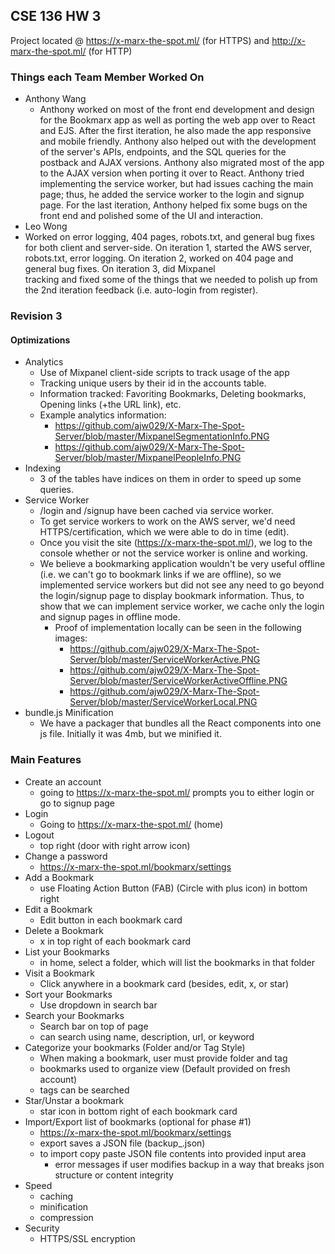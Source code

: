 ## CSE 136 HW 3

Project located @ https://x-marx-the-spot.ml/ (for HTTPS) and http://x-marx-the-spot.ml/ (for HTTP)

### Things each Team Member Worked On
- Anthony Wang
  - Anthony worked on most of the front end development and design for the Bookmarx app as well as porting the web app over to React and EJS. After the first iteration, he also made the app responsive and mobile friendly. Anthony also helped out with the development of the server's APIs, endpoints, and the SQL queries for the postback and AJAX versions. Anthony also migrated most of the app to the AJAX version when porting it over to React. Anthony tried implementing the service worker, but had issues caching the main page; thus, he added the service worker to the login and signup page. For the last iteration, Anthony helped fix some bugs on the front end and polished some of the UI and interaction.
- Leo Wong
-   Worked on error logging, 404 pages, robots.txt, and general bug fixes for both client and server-side. On iteration 1, started the     AWS server, robots.txt, error logging. On iteration 2, worked on 404 page and general bug fixes. On iteration 3, did Mixpanel     
    tracking and fixed some of the things that we needed to polish up from the 2nd iteration feedback (i.e. auto-login from register).

### Revision 3

#### Optimizations
- Analytics
  - Use of Mixpanel client-side scripts to track usage of the app
  - Tracking unique users by their id in the accounts table.
  - Information tracked: Favoriting Bookmarks, Deleting bookmarks, Opening links (+the URL link), etc.
  - Example analytics information:
      - https://github.com/ajw029/X-Marx-The-Spot-Server/blob/master/MixpanelSegmentationInfo.PNG
      - https://github.com/ajw029/X-Marx-The-Spot-Server/blob/master/MixpanelPeopleInfo.PNG
- Indexing
  - 3 of the tables have indices on them in order to speed up some queries.
- Service Worker
  - /login and /signup have been cached via service worker.
  - To get service workers to work on the AWS server, we'd need HTTPS/certification, which we were able to do in time (edit).
  - Once you visit the site (https://x-marx-the-spot.ml/), we log to the console whether or not the service worker is online and working.
  - We believe a bookmarking application wouldn't be very useful offline  (i.e. we can't go to bookmark links if we are offline), so
    we implemented service workers but did not see any need to go beyond the login/signup page to display bookmark information.
    Thus, to show that we can implement service worker, we cache only the login and signup pages in offline mode.
    - Proof of implementation locally can be seen in the following images:     
      - https://github.com/ajw029/X-Marx-The-Spot-Server/blob/master/ServiceWorkerActive.PNG
      - https://github.com/ajw029/X-Marx-The-Spot-Server/blob/master/ServiceWorkerActiveOffline.PNG
      - https://github.com/ajw029/X-Marx-The-Spot-Server/blob/master/ServiceWorkerLocal.PNG
- bundle.js Minification
  - We have a packager that bundles all the React components into one js file.
    Initially it was 4mb, but we minified it.

### Main Features

- Create an account
  - going to https://x-marx-the-spot.ml/ prompts you to either login or go to signup page
- Login
  - Going to https://x-marx-the-spot.ml/ (home)
- Logout
  - top right (door with right arrow icon)
- Change a password
  - https://x-marx-the-spot.ml/bookmarx/settings
- Add a Bookmark
  - use Floating Action Button (FAB) (Circle with plus icon) in bottom right
- Edit a Bookmark
  - Edit button in each bookmark card
- Delete a Bookmark
  - x in top right of each bookmark card
- List your Bookmarks
  - in home, select a folder, which will list the bookmarks in that folder
- Visit a Bookmark
  - Click anywhere in a bookmark card (besides, edit, x, or star)
- Sort your Bookmarks
  - Use dropdown in search bar
- Search your Bookmarks
  - Search bar on top of page
  - can search using name, description, url, or keyword
- Categorize your bookmarks (Folder and/or Tag Style)
  - When making a bookmark, user must provide folder and tag
  - bookmarks used to organize view (Default provided on fresh account)
  - tags can be searched
- Star/Unstar a bookmark
  - star icon in bottom right of each bookmark card
- Import/Export list of bookmarks (optional for phase #1)
  - https://x-marx-the-spot.ml/bookmarx/settings
  - export saves a JSON file (backup_<datestamp>.json)
  - to import copy paste JSON file contents into provided input area
    - error messages if user modifies backup in a way that breaks json structure or content integrity
- Speed
  - caching
  - minification
  - compression
- Security
  - HTTPS/SSL encryption

